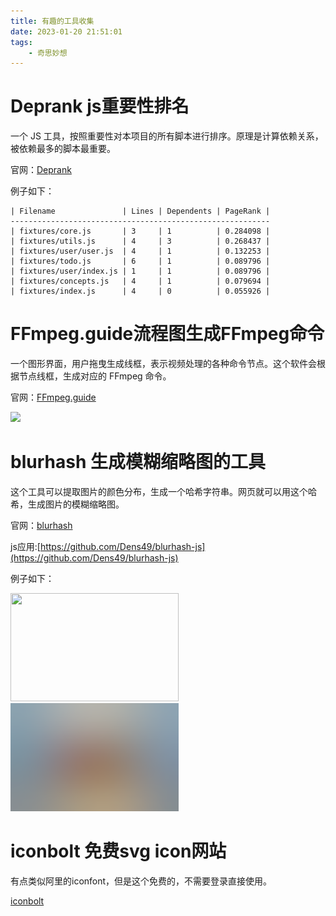 ```yaml
---
title: 有趣的工具收集
date: 2023-01-20 21:51:01
tags:
    - 奇思妙想
---
```


# Deprank js重要性排名

一个 JS 工具，按照重要性对本项目的所有脚本进行排序。原理是计算依赖关系，被依赖最多的脚本最重要。

官网：[Deprank](https://github.com/codemix/deprank)

例子如下：

```
| Filename               | Lines | Dependents | PageRank |
----------------------------------------------------------
| fixtures/core.js       | 3     | 1          | 0.284098 |
| fixtures/utils.js      | 4     | 3          | 0.268437 |
| fixtures/user/user.js  | 4     | 1          | 0.132253 |
| fixtures/todo.js       | 6     | 1          | 0.089796 |
| fixtures/user/index.js | 1     | 1          | 0.089796 |
| fixtures/concepts.js   | 4     | 1          | 0.079694 |
| fixtures/index.js      | 4     | 0          | 0.055926 |
```

<!-- more -->

# FFmpeg.guide流程图生成FFmpeg命令

一个图形界面，用户拖曳生成线框，表示视频处理的各种命令节点。这个软件会根据节点线框，生成对应的 FFmpeg 命令。

官网：[FFmpeg.guide](https://ffmpeg.guide/)

![](https://camo.githubusercontent.com/88f4911c4947e769f79adb3f3d8133015be0ae4b1c46be98f0faa9f93454b60c/68747470733a2f2f63646e2e6265656b6b612e636f6d2f626c6f67696d672f61737365742f3230323231312f6267323032323131303331342e77656270)

# blurhash 生成模糊缩略图的工具

这个工具可以提取图片的颜色分布，生成一个哈希字符串。网页就可以用这个哈希，生成图片的模糊缩略图。

官网：[blurhash](https://github.com/woltapp/blurhash)

js应用:[https://github.com/Dens49/blurhash-js](https://github.com/Dens49/blurhash-js)

例子如下：

<img src="https://blurha.sh/12c2aca29ea896a628be.jpg" width = "269" height = "173"/>
<img src="/assets/img/20230120-idea.png"  width = "269" height = "173"/>


# iconbolt 免费svg icon网站
有点类似阿里的iconfont，但是这个免费的，不需要登录直接使用。

[iconbolt](https://www.iconbolt.com/)